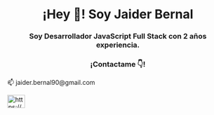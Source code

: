 <h1 align="center">¡Hey 👋! Soy Jaider Bernal</h1>
<h3 align="center">Soy Desarrollador JavaScript Full Stack con 2 años experiencia.</h3>

<h3 align="center">¡Contactame 👇!</h3>
<p align="conter">📫 jaider.bernal90@gmail.com</p>
<p align="left">
  <a href="https://www.linkedin.com/in/jaider-bernal" target="blank"><img align="center" src="https://raw.githubusercontent.com/rahuldkjain/github-profile-readme-generator/master/src/images/icons/Social/linked-in-alt.svg" alt="https://www.linkedin.com/in/jjaider-alejandro-bernal-camacho-48204719a" height="30" width="40" /></a>
</p>
